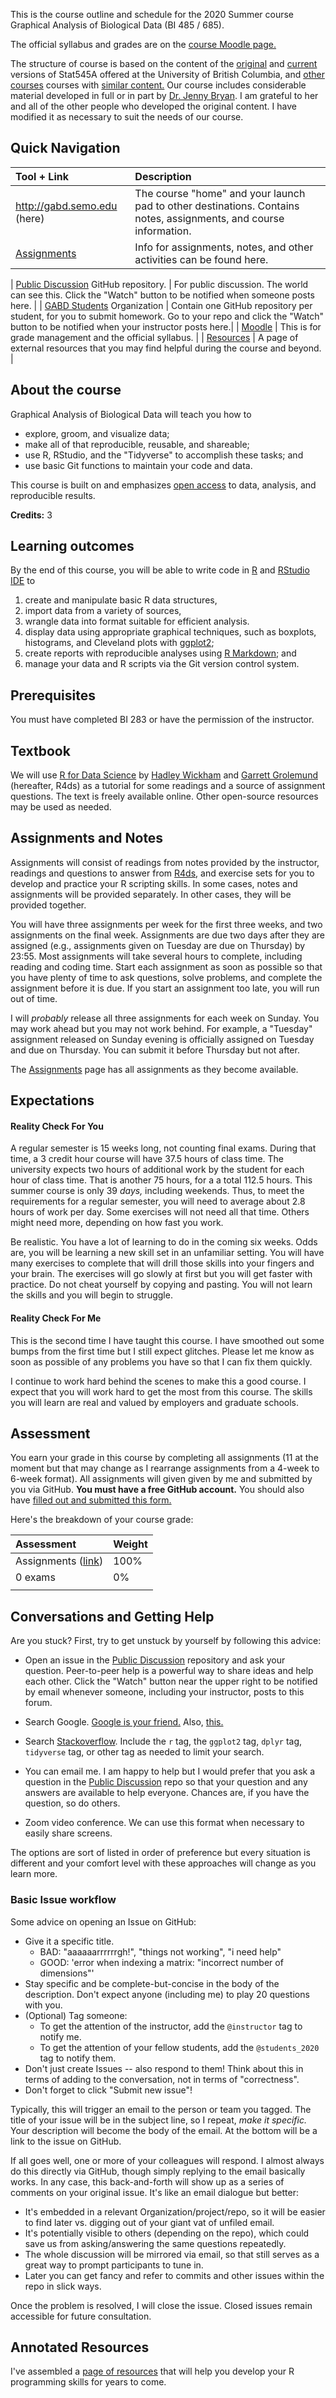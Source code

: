 <!--
NOTE to MST: Have you create a team for the year and add students to the
team, then give team access to this repo for it to work.
-->

This is the course outline and schedule for the 2020 Summer 
course Graphical Analysis of Biological Data (BI 485 / 685).

The official syllabus and grades are on the [course Moodle page.](https://learning.semo.edu)

The structure of course is based on the content of the [original](http://stat545.com) and [current](http://stat545.com/Classroom/) versions of Stat545A offered at the University of British Columbia, and [other courses](http://socviz.github.io/soc880/) courses with [similar content.](http://uc-r.github.io/data_wrangling) Our course includes considerable material developed in full or in part by [Dr. Jenny Bryan](https://github.com/jennybc). I am grateful to her and all of the other people who developed the original content. I have modified it as necessary to suit the needs of our course.

## Quick Navigation

| Tool + Link | Description |
|:------------|:------------|
| <http://gabd.semo.edu> (here) | The course "home" and your launch pad to other destinations. Contains notes, assignments, and course information. |
| [Assignments](https://semo-gabd.github.io/assignments) | Info for assignments, notes, and other activities can be found here. |
<!--
| [Internal Discussion](https://github.com/SEMO-GABD/internal_discussion/) GitHub repository | For internal discussion. The world cannot see this. Click the "Watch" button to be notified when someone posts here.|
-->
| [Public Discussion](https://github.com/SEMO-GABD/public_discussion) GitHub repository. | For public discussion. The world can see this.  Click the "Watch" button to be notified when someone posts here. |
| [GABD Students](https://github.com/gabd-students/) Organization | Contain one GitHub repository per student, for you to submit homework. Go to your repo and click the "Watch" button to be notified when your instructor posts here.|
| [Moodle](http://learning.semo.edu/) | This is for grade management and the official syllabus. |
| [Resources](https://semo-gabd.github.io/resources) | A page of external resources that you may find helpful during the course and beyond. |

## About the course

Graphical Analysis of Biological Data will teach you how to

- explore, groom, and visualize data;
- make all of that reproducible, reusable, and shareable;
- use R, RStudio, and the "Tidyverse" to accomplish these tasks; and
- use basic Git functions to maintain your code and data.

This course is built on and emphasizes [open access](https://en.wikipedia.org/wiki/Open_access) to data, analysis, and reproducible results.

**Credits:** 3

## Learning outcomes

By the end of this course, you will be able to write code in [R](http://www.r-project.org) and [RStudio IDE](http://www.rstudio.com/products/rstudio/) to

1. create and manipulate basic R data structures,
2. import data from a variety of sources,
3. wrangle data into format suitable for efficient analysis.
4. display data using appropriate graphical techniques, such as boxplots, histograms, and Cleveland plots with [ggplot2](http://ggplot2.org);
5. create reports with reproducible analyses using [R Markdown](http://rmarkdown.rstudio.com); and
6. manage your data and R scripts via the Git version control system.


## Prerequisites

You must have completed BI 283 or have the permission of the instructor.

## Textbook

We will use [R for Data Science](http://r4ds.had.co.nz) by [Hadley Wickham](https://twitter.com/hadleywickham) and [Garrett Grolemund](https://twitter.com/statgarrett) (hereafter, R4ds) as a tutorial for some readings and a source
of assignment questions. The text
is freely available online. Other open-source resources may be used as needed.


## Assignments and Notes

Assignments will consist of readings from notes provided by the instructor, readings and questions to answer from [R4ds](https://r4ds.had.co.nz), and exercise sets for you to develop and practice your R scripting skills. In some cases, notes and assignments will be provided separately. In other cases, they will be provided together.

You will have three assignments per week for the first three weeks, and two assignments on the final week. Assignments are due two days after they are assigned (e.g., assignments given on Tuesday are due on Thursday) by 23:55. Most assignments will take several hours to complete, including reading and coding time.  Start each assignment as soon as possible so that you have plenty of time to ask questions, solve problems, and complete the assignment before it is due. If you start an assignment too late, you will run out of time.

I will *probably* release all three assignments for each week on Sunday. You may work ahead but you may not work behind. For example, a "Tuesday" assignment released on Sunday evening is officially assigned on Tuesday and due on Thursday. You can submit it before Thursday but not after.

The [Assignments](https://semo-gabd.github.io/assignments) page has all assignments as they become available.

## Expectations

#### Reality Check For You

A regular semester is 15 weeks long, not counting final exams. During that time, a 3 credit hour course will have 37.5 hours of class time. The university expects two hours of additional work by the student for each hour of class time. That is another 75 hours, for a a total 112.5 hours. This summer course is only 39 *days,* including weekends. Thus, to meet the requirements for a regular semester, you will need to average about 2.8 hours of work per day. Some exercises will not need all that time. Others might need more, depending on how fast you work. 

Be realistic. You have a lot of learning to do in the coming six weeks. Odds are, you will be learning a new skill set in an unfamiliar setting. You will have many exercises to complete that will drill those skills into your fingers and your brain. The exercises will go slowly at first but you will get faster with practice. Do not cheat yourself by copying and pasting. You will not learn the skills and you will begin to struggle.

#### Reality Check For Me

This is the second time I have taught this course. I have smoothed out some bumps from the first time but I still expect glitches. Please let me know as soon as possible of any problems you have so that I can fix them quickly. 

I continue to work hard behind the scenes to make this a good course. I expect that you will work hard to get the most from this course. The skills you will learn are real and valued by employers and graduate schools. 

## Assessment

You earn your grade in this course by completing all assignments (11 at the moment but that may change as I rearrange assignments from a 4-week to 6-week format). All assignments will given given by me and submitted by you via GitHub. **You must have a free GitHub account.** You should also have [filled out and submitted this form.](http://bi163.shinyapps.io/485info/)

Here's the breakdown of your course grade:

| Assessment | Weight |
|:-----------|:-------|
| Assignments ([link](https://semo-gabd.github.io/assignments/)) | 100%  |
| 0 exams | 0% |
| | |


## Conversations and Getting Help

Are you stuck? First, try to get unstuck by yourself by following this advice:

- Open an issue in the [Public Discussion](https://github.com/SEMO-GABD/public_discussion) repository and ask your question. Peer-to-peer help is a powerful way to share ideas and help each other. Click the "Watch" button near the upper right to be notified by email whenever someone, including your instructor, posts to this forum.

- Search Google. [Google is your friend.](https://xkcd.com/627/) Also, [this.](http://bfy.tw/8NPu)

- Search [Stackoverflow](https://stackoverflow.com). Include the `r` tag, the `ggplot2` tag, `dplyr` tag, `tidyverse` tag, or other tag as needed to limit your search.

- You can email me. I am happy to help but I would prefer that you ask a question in the [Public Discussion](https://github.com/SEMO-GABD/public_discussion) repo so that your question and any answers are available to help everyone. Chances are, if you have the question, so do others. 
- Zoom video conference. We can use this format when necessary to easily share screens. 

The options are sort of listed in order of preference but every situation is different and your comfort level with these approaches will change as you learn more.

### Basic Issue workflow

Some advice on opening an Issue on GitHub:

* Give it a specific title.
  - BAD: "aaaaaarrrrrrgh!", "things not working", "i need help"
  - GOOD: 'error when indexing a matrix: "incorrect number of dimensions"'
* Stay specific and be complete-but-concise in the body of the description. Don't expect anyone (including me) to play 20 questions with you.
* (Optional) Tag someone: 
	- To get the attention of the instructor, add the `@instructor` tag to notify me.
	- To get the attention of your fellow students, add the `@students_2020` tag to notify them.
* Don't just create Issues -- also respond to them! Think about this in terms of adding to the conversation, not in terms of "correctness". 
* Don't forget to click "Submit new issue"!

Typically, this will trigger an email to the person or team you tagged. The title of your issue will be in the subject line, so I repeat, *make it specific.* Your description will become the body of the email. At the bottom will be a link to the issue on GitHub.

If all goes well, one or more of your colleagues will respond. I almost always do this directly via GitHub, though simply replying to the email basically works. In any case, this back-and-forth will show up as a series of comments on your original issue. It's like an email dialogue but better:

* It's embedded in a relevant Organization/project/repo, so it will be easier to find later vs. digging out of your giant vat of unfiled email.
* It's potentially visible to others (depending on the repo), which could save us from asking/answering the same questions repeatedly.
* The whole discussion will be mirrored via email, so that still serves as a great way to prompt participants to tune in.
* Later you can get fancy and refer to commits and other issues within the repo in slick ways.
  
Once the problem is resolved, I will close the issue. Closed issues remain accessible for future consultation.

## Annotated Resources

I've assembled a [page of resources](https://semo-gabd.github.io/resources.html) that will help you develop your R programming skills for years to come. 

